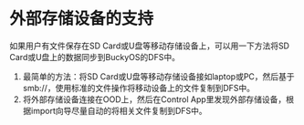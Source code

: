 # 外部存储设备的支持

如果用户有文件保存在SD Card或U盘等移动存储设备上，可以用一下方法将SD Card或U盘上的数据同步到BuckyOS的DFS中。

1. 最简单的方法：将SD Card或U盘等移动存储设备接如laptop或PC，然后基于smb://，使用标准的文件操作将移动设备上的文件复制到DFS中。
2. 将外部存储设备连接在OOD上，然后在Control App里发现外部存储设备，根据import向导尽量自动的将相关文件复制到DFS中。